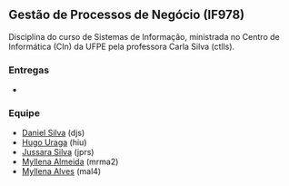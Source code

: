 ## Gestão de Processos de Negócio (IF978)

Disciplina do curso de Sistemas de Informação, ministrada no Centro de Informática (CIn) da UFPE pela professora Carla Silva (ctlls). 

### Entregas
- 

### Equipe
- [Daniel Silva](https://github.com/shirubadan) (djs)
- [Hugo Uraga](https://github.com/hugouraga) (hiu)
- [Jussara Silva](https://github.com/jussararodrigues) (jprs)
- [Myllena Almeida](https://github.com/MyllenaAlmeida) (mrma2)
- [Myllena Alves](#) (mal4)
